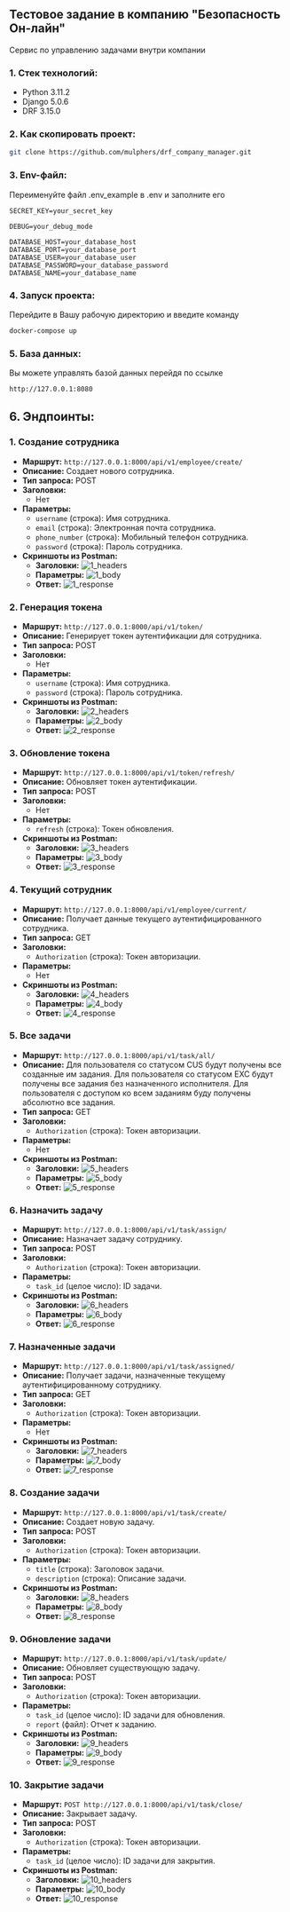 ## Тестовое задание в компанию "Безопасность Он-лайн"

Сервис по управлению задачами внутри компании

### 1. Стек технологий:

- Python 3.11.2
- Django 5.0.6
- DRF 3.15.0

### 2. Как скопировать проект:

```bash
git clone https://github.com/mulphers/drf_company_manager.git
```

### 3. Env-файл:

Переименуйте файл .env_example в .env и заполните его

```
SECRET_KEY=your_secret_key

DEBUG=your_debug_mode

DATABASE_HOST=your_database_host
DATABASE_PORT=your_database_port
DATABASE_USER=your_database_user
DATABASE_PASSWORD=your_database_password
DATABASE_NAME=your_database_name
```

### 4. Запуск проекта:

Перейдите в Вашу рабочую директорию и введите команду

```bash
docker-compose up
```

### 5. База данных:

Вы можете управлять базой данных перейдя по ссылке

```bash
http://127.0.0.1:8080
```

## 6. Эндпоинты:

### 1. Создание сотрудника

- **Маршрут:** `http://127.0.0.1:8000/api/v1/employee/create/`
- **Описание:** Создает нового сотрудника.
- **Тип запроса:** POST
- **Заголовки:**
    - Нет
- **Параметры:**
    - `username` (строка): Имя сотрудника.
    - `email` (строка): Электронная почта сотрудника.
    - `phone_number` (строка): Мобильный телефон сотрудника.
    - `password` (строка): Пароль сотрудника.
- **Скриншоты из Postman:**
    - **Заголовки:**
![1_headers](https://github.com/mulphers/drf_company_manager/blob/master/images/1_headers.png)
    - **Параметры:**
![1_body](https://github.com/mulphers/drf_company_manager/blob/master/images/1_body.png)
    - **Ответ:**
![1_response](https://github.com/mulphers/drf_company_manager/blob/master/images/1_response.png)

### 2. Генерация токена

- **Маршрут:** `http://127.0.0.1:8000/api/v1/token/`
- **Описание:** Генерирует токен аутентификации для сотрудника.
- **Тип запроса:** POST
- **Заголовки:**
    - Нет
- **Параметры:**
    - `username` (строка): Имя сотрудника.
    - `password` (строка): Пароль сотрудника.
- **Скриншоты из Postman:**
    - **Заголовки:**
![2_headers](https://github.com/mulphers/drf_company_manager/blob/master/images/2_headers.png)
    - **Параметры:**
![2_body](https://github.com/mulphers/drf_company_manager/blob/master/images/2_body.png)
    - **Ответ:**
![2_response](https://github.com/mulphers/drf_company_manager/blob/master/images/2_response.png)

### 3. Обновление токена

- **Маршрут:** `http://127.0.0.1:8000/api/v1/token/refresh/`
- **Описание:** Обновляет токен аутентификации.
- **Тип запроса:** POST
- **Заголовки:**
    - Нет
- **Параметры:**
    - `refresh` (строка): Токен обновления.
- **Скриншоты из Postman:**
    - **Заголовки:**
![3_headers](https://github.com/mulphers/drf_company_manager/blob/master/images/3_headers.png)
    - **Параметры:**
![3_body](https://github.com/mulphers/drf_company_manager/blob/master/images/3_body.png)
    - **Ответ:**
![3_response](https://github.com/mulphers/drf_company_manager/blob/master/images/3_response.png)

### 4. Текущий сотрудник

- **Маршрут:** `http://127.0.0.1:8000/api/v1/employee/current/`
- **Описание:** Получает данные текущего аутентифицированного сотрудника.
- **Тип запроса:** GET
- **Заголовки:**
    - `Authorization` (строка): Токен авторизации.
- **Параметры:**
    - Нет
- **Скриншоты из Postman:**
    - **Заголовки:**
![4_headers](https://github.com/mulphers/drf_company_manager/blob/master/images/4_headers.png)
    - **Параметры:**
![4_body](https://github.com/mulphers/drf_company_manager/blob/master/images/4_body.png)
    - **Ответ:**
![4_response](https://github.com/mulphers/drf_company_manager/blob/master/images/4_response.png)

### 5. Все задачи

- **Маршрут:** `http://127.0.0.1:8000/api/v1/task/all/`
- **Описание:** Для пользователя со статусом CUS будут получены все созданные им задания.
  Для пользователя со статусом EXC будут получены все задания без назначенного исполнителя.
  Для пользователя с доступом ко всем заданиям буду получены абсолютно все задания.
- **Тип запроса:** GET
- **Заголовки:**
    - `Authorization` (строка): Токен авторизации.
- **Параметры:**
    - Нет
- **Скриншоты из Postman:**
    - **Заголовки:**
![5_headers](https://github.com/mulphers/drf_company_manager/blob/master/images/5_headers.png)
    - **Параметры:**
![5_body](https://github.com/mulphers/drf_company_manager/blob/master/images/5_body.png)
    - **Ответ:**
![5_response](https://github.com/mulphers/drf_company_manager/blob/master/images/5_response.png)

### 6. Назначить задачу

- **Маршрут:** `http://127.0.0.1:8000/api/v1/task/assign/`
- **Описание:** Назначает задачу сотруднику.
- **Тип запроса:** POST
- **Заголовки:**
    - `Authorization` (строка): Токен авторизации.
- **Параметры:**
    - `task_id` (целое число): ID задачи.
- **Скриншоты из Postman:**
    - **Заголовки:**
![6_headers](https://github.com/mulphers/drf_company_manager/blob/master/images/6_headers.png)
    - **Параметры:**
![6_body](https://github.com/mulphers/drf_company_manager/blob/master/images/6_body.png)
    - **Ответ:**
![6_response](https://github.com/mulphers/drf_company_manager/blob/master/images/6_response.png)

### 7. Назначенные задачи

- **Маршрут:** `http://127.0.0.1:8000/api/v1/task/assigned/`
- **Описание:** Получает задачи, назначенные текущему аутентифицированному сотруднику.
- **Тип запроса:** GET
- **Заголовки:**
    - `Authorization` (строка): Токен авторизации.
- **Параметры:**
    - Нет
- **Скриншоты из Postman:**
    - **Заголовки:**
![7_headers](https://github.com/mulphers/drf_company_manager/blob/master/images/7_headers.png)
    - **Параметры:**
![7_body](https://github.com/mulphers/drf_company_manager/blob/master/images/7_body.png)
    - **Ответ:**
![7_response](https://github.com/mulphers/drf_company_manager/blob/master/images/7_response.png)

### 8. Создание задачи

- **Маршрут:** `http://127.0.0.1:8000/api/v1/task/create/`
- **Описание:** Создает новую задачу.
- **Тип запроса:** POST
- **Заголовки:**
    - `Authorization` (строка): Токен авторизации.
- **Параметры:**
    - `title` (строка): Заголовок задачи.
    - `description` (строка): Описание задачи.
- **Скриншоты из Postman:**
    - **Заголовки:**
![8_headers](https://github.com/mulphers/drf_company_manager/blob/master/images/8_headers.png)
    - **Параметры:**
![8_body](https://github.com/mulphers/drf_company_manager/blob/master/images/8_body.png)
    - **Ответ:**
![8_response](https://github.com/mulphers/drf_company_manager/blob/master/images/8_response.png)

### 9. Обновление задачи

- **Маршрут:** `http://127.0.0.1:8000/api/v1/task/update/`
- **Описание:** Обновляет существующую задачу.
- **Тип запроса:** POST
- **Заголовки:**
    - `Authorization` (строка): Токен авторизации.
- **Параметры:**
    - `task_id` (целое число): ID задачи для обновления.
    - `report` (файл): Отчет к заданию.
- **Скриншоты из Postman:**
    - **Заголовки:**
![9_headers](https://github.com/mulphers/drf_company_manager/blob/master/images/9_headers.png)
    - **Параметры:**
![9_body](https://github.com/mulphers/drf_company_manager/blob/master/images/9_body.png)
    - **Ответ:**
![9_response](https://github.com/mulphers/drf_company_manager/blob/master/images/9_response.png)

### 10. Закрытие задачи

- **Маршрут:** `POST http://127.0.0.1:8000/api/v1/task/close/`
- **Описание:** Закрывает задачу.
- **Тип запроса:** POST
- **Заголовки:**
    - `Authorization` (строка): Токен авторизации.
- **Параметры:**
    - `task_id` (целое число): ID задачи для закрытия.
- **Скриншоты из Postman:**
    - **Заголовки:**
![10_headers](https://github.com/mulphers/drf_company_manager/blob/master/images/10_headers.png)
    - **Параметры:**
![10_body](https://github.com/mulphers/drf_company_manager/blob/master/images/10_body.png)
    - **Ответ:**
![10_response](https://github.com/mulphers/drf_company_manager/blob/master/images/10_response.png)
